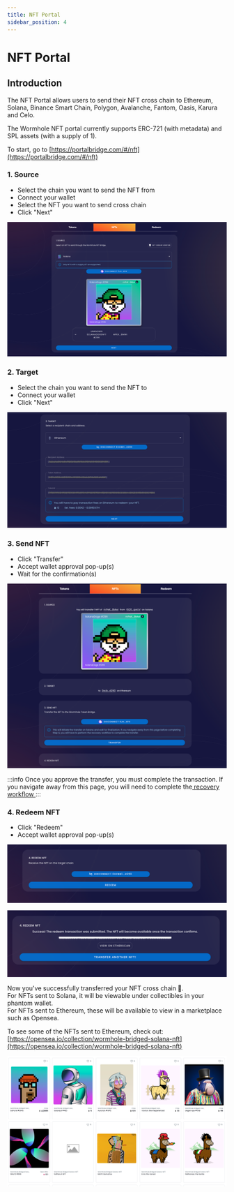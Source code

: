 ```yaml
---
title: NFT Portal
sidebar_position: 4
---
```


# NFT Portal

## Introduction

The NFT Portal allows users to send their NFT cross chain to Ethereum, Solana, Binance Smart Chain, Polygon, Avalanche, Fantom, Oasis, Karura and Celo.&#x20;

The Wormhole NFT portal currently supports ERC-721 (with metadata) and SPL assets (with a supply of 1).&#x20;

To start, go to [https://portalbridge.com/#/nft](https://portalbridge.com/#/nft)

### 1. Source&#x20;

* Select the chain you want to send the NFT from
* Connect your wallet
* Select the NFT you want to send cross chain&#x20;
* Click "Next"

![](<../../static/img/Screen Shot 2022-05-20 at 4.32.56 pm.png>)

### 2. Target

* Select the chain you want to send the NFT to&#x20;
* Connect your wallet
* Click "Next"

![](<../../static/img/Screen Shot 2022-05-20 at 4.50.20 pm.png>)

### 3. Send NFT

* Click "Transfer"
* Accept wallet approval pop-up(s)
* Wait for the confirmation(s)

![](<../../static/img/Screen Shot 2022-05-20 at 4.53.25 pm (1).png>)

:::info
Once you approve the transfer, you must complete the transaction. If you navigate away from this page, you will need to complete the[ recovery workflow ](tutorial-recovery-workflow.md#redeem-workflow)
:::

### 4. Redeem NFT

* Click "Redeem"
* Accept wallet approval pop-up(s)

![](../../static/img/redeem-screenshot.png)

![](<../../static/img/Screen Shot 2022-05-20 at 5.00.23 pm.png>)

Now you've successfully transferred your NFT cross chain 🎉. \
For NFTs sent to Solana, it will be viewable under collectibles in your phantom wallet. \
For NFTs sent to Ethereum, these will be available to view in a marketplace such as Opensea.&#x20;

To see some of the NFTs sent to Ethereum, check out: [https://opensea.io/collection/wormhole-bridged-solana-nft](https://opensea.io/collection/wormhole-bridged-solana-nft)

![](<../../static/img/Screen Shot 2021-09-23 at 2.02.35 am.png>)
